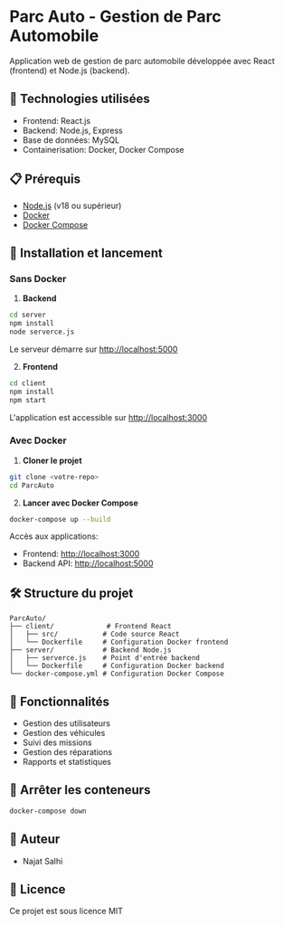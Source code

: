 # Parc Auto - Gestion de Parc Automobile

Application web de gestion de parc automobile développée avec React (frontend) et Node.js (backend).

## 🚀 Technologies utilisées

- Frontend: React.js
- Backend: Node.js, Express
- Base de données: MySQL
- Containerisation: Docker, Docker Compose

## 📋 Prérequis

- [Node.js](https://nodejs.org/) (v18 ou supérieur)
- [Docker](https://www.docker.com/products/docker-desktop)
- [Docker Compose](https://docs.docker.com/compose/install/)

## 🔧 Installation et lancement

### Sans Docker

1. **Backend**
```bash
cd server
npm install
node serverce.js
```
Le serveur démarre sur [http://localhost:5000](http://localhost:5000)

2. **Frontend**
```bash
cd client
npm install
npm start
```
L'application est accessible sur [http://localhost:3000](http://localhost:3000)

### Avec Docker

1. **Cloner le projet**
```bash
git clone <votre-repo>
cd ParcAuto
```

2. **Lancer avec Docker Compose**
```bash
docker-compose up --build
```

Accès aux applications:
- Frontend: [http://localhost:3000](http://localhost:3000)
- Backend API: [http://localhost:5000](http://localhost:5000)

## 🛠️ Structure du projet

```
ParcAuto/
├── client/             # Frontend React
│   ├── src/           # Code source React
│   └── Dockerfile     # Configuration Docker frontend
├── server/            # Backend Node.js
│   ├── serverce.js    # Point d'entrée backend
│   └── Dockerfile     # Configuration Docker backend
└── docker-compose.yml # Configuration Docker Compose
```

## 📝 Fonctionnalités

- Gestion des utilisateurs
- Gestion des véhicules
- Suivi des missions
- Gestion des réparations
- Rapports et statistiques

## 🚫 Arrêter les conteneurs

```bash
docker-compose down
```

## 👥 Auteur

- Najat Salhi

## 📄 Licence

Ce projet est sous licence MIT
